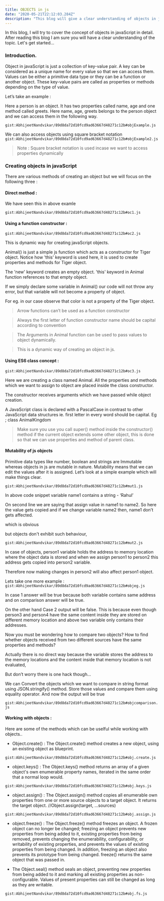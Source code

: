 ```yaml
---
title: OBJECTS in js
date: "2020-05-21T22:12:03.284Z"
description: "This blog will give a clear understanding of objects in js"
---
```


In this blog, I will try to cover the concept of objects in javaScript in detail. After reading this blog I am sure you will have a clear understanding of the topic. Let's get started…

### Introduction.

Object in javaScript is just a collection of key-value pair. A key can be considered as a unique name for every value so that we can access them. Values can be either a primitive data type or they can be a function or another object. These key-value pairs are called as properties or methods depending on the type of value.

Let’s take an example :

Here a person is an object. It has two properties called name, age and one method called greets. Here name, age, greets belongs to the person object and we can access them in the following way.

`gist:AbhijeetNandvikar/89d8da72d10fcd9ad63667d48271c12b#objExample.js`

We can also access objects using square bracket notation
`gist:AbhijeetNandvikar/89d8da72d10fcd9ad63667d48271c12b#objExample2.js`

> Note : Square bracket notation is used incase we want to access properties dynamically

### Creating objects in javaScript

There are various methods of creating an object but we will focus on the following three :

#### Direct method :
We have seen this in above examle

`gist:AbhijeetNandvikar/89d8da72d10fcd9ad63667d48271c12b#oc1.js`
 
#### Using a function constructor :

`gist:AbhijeetNandvikar/89d8da72d10fcd9ad63667d48271c12b#oc2.js`

This is dynamic way for creating javaScript objects.

Animal() is just a simple js function which acts as a constructor for Tiger object. Notice how 'this' keyword is used here, it is used to create properties and methods for Tiger object. 

The 'new' keyword creates an empty object. 'this' keyword in Animal function references to that empty object.

If we simply declare some variable in Animal() our code will not throw any error, but that variable will not become a property of object.

For eg. in our case observe that color is not a property of the Tiger object.

> Arrow functions can’t be used as a function constructor

> Always the first letter of function constructor name should be capital according to convention

> The Arguments in Animal function can be used to pass values to object dynamically.

> This is a dynamic way of creating an object in js.



#### Using ES6 class concept :

`gist:AbhijeetNandvikar/89d8da72d10fcd9ad63667d48271c12b#oc3.js`

Here we are creating a class named Animal. All the properties and methods which we want to assign to object are placed inside the class constructor. 

The constructor receives arguments which we have passed while object creation. 

A JavaScript class is declared with a PascalCase in contrast to other JavaScript data structures ie. first letter in every word should be capital. Eg ; class AnimalKingdom



> Make sure you use you call super() method inside the constructor() method if the current object extends some other object, this is done so that we can use properties and method of parent class.


#### Mutability of js objects 

Primitive data types like number, boolean and strings are Immutable whereas objects in js are mutable in nature. Mutability means that we can edit the values after it is assigned. Let’s look at a simple example which will make things clear.

`gist:AbhijeetNandvikar/89d8da72d10fcd9ad63667d48271c12b#mut1.js`


In above code snippet variable name1 contains a string - ‘Rahul’ 
 
On second line we are saying that assign value in name1 to name2. So here the value gets copied and if we change variable name2 then, name1 don’t gets affected.

which is obvious 

but objects don't exhibit such behaviour,

`gist:AbhijeetNandvikar/89d8da72d10fcd9ad63667d48271c12b#mut2.js`


In case of objects, person1 variable  holds the address to memory location where the object data is stored and when we assign person1 to person2 this address gets copied into person2 variable.

 Therefore now making changes in person2 will also affect person1 object.


Lets take one more example :
`gist:AbhijeetNandvikar/89d8da72d10fcd9ad63667d48271c12b#objeg.js`

In case 1 answer will be true because both variable contains same address and on comparison answer will be true.

On the other hand Case 2 output will be false.
This is because even though person3 and person4 have the same content inside they are stored on different memory location and above two variable only contains their addresses.


Now you must be wondering how to compare two objects? How to find whether objects received from two different sources have the same properties and methods?

Actually there is no direct way because the variable stores the address to the memory locations and the content inside that memory location is not evaluated,

But don’t worry there is one hack though…

We can Convert the objects which we want to compare in string format using JSON.stringify() method.
Store those values and compare them using equality operator. And now the output will be true

`gist:AbhijeetNandvikar/89d8da72d10fcd9ad63667d48271c12b#objcomparison.js`


#### Working with objects :
Here are some of the methods which can be uselful while working with objects..

* Object.create() : The Object.create() method creates a new object, using an existing object as blueprint.

`gist:AbhijeetNandvikar/89d8da72d10fcd9ad63667d48271c12b#obj.create.js`

* object.keys() : 
The Object.keys() method returns an array of a given object's own enumerable property names, iterated in the same order that a normal loop would. 

`gist:AbhijeetNandvikar/89d8da72d10fcd9ad63667d48271c12b#obj.keys.js`

* object.assign() :
The Object.assign() method copies all enumerable own properties from one or more source objects to a target object. It returns the target object.
//Object.assign(target, ...sources)

`gist:AbhijeetNandvikar/89d8da72d10fcd9ad63667d48271c12b#obj.assign.js`

* object.freeze() :
The Object.freeze() method freezes an object. A frozen object can no longer be changed; freezing an object prevents new properties from being added to it, existing properties from being removed, prevents changing the enumerability, configurability, or writability of existing properties, and prevents the values of existing properties from being changed. In addition, freezing an object also prevents its prototype from being changed. freeze() returns the same object that was passed in.



* The Object.seal() method seals an object, preventing new properties from being added to it and marking all existing properties as non-configurable. Values of present properties can still be changed as long as they are writable.

`gist:AbhijeetNandvikar/89d8da72d10fcd9ad63667d48271c12b#obj.fs.js`





